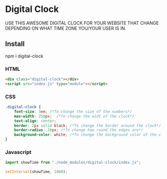 # Digital Clock

USE THIS AWESOME DIGITAL CLOCK FOR YOUR WEBSITE THAT CHANGE DEPENDING ON WHAT TIME ZONE YOU/YOUR USER IS IN.

## Install

npm i digital-clock

### HTML
```html
<div class="digital-clock"></div> 
<script src="index.js" type="module"></script>
```
### CSS
```css
.digital-clock { 
    font-size: 3em; /*To change the size of the numbers*/
    max-width: 250px;  /*To change the widt of the clock*/
    text-align: center; 
    border: 2px solid black; /*To change the border around the clock*/
    border-radius: 20px; /*To change how round the edges are*/
    background-color: white; /*To change the background color of the clock*/
}
``` 
### Javascript
```javascript
import showTime from "./node_modules/digital-clock/index.js";
 
setInterval(showTime, 1000);
```